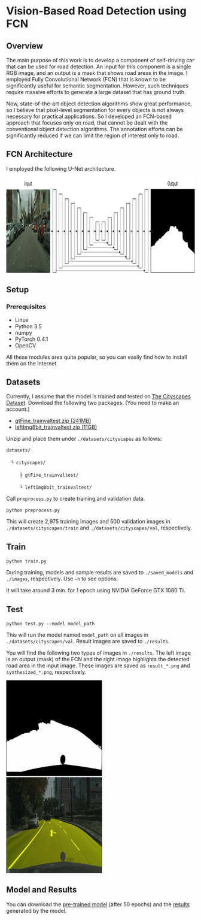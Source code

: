 # Vision-Based Road Detection using FCN

## Overview
The main purpose of this work is to develop a component of self-driving car that can be used for road detection. An input for this component is a single RGB image, and an output is a mask that shows road areas in the image. I employed Fully Convolutional Network (FCN) that is known to be significantly useful for semantic segmentation. However, such techniques require massive efforts to generate a large dataset that has ground truth.

Now, state-of-the-art object detection algorithms show great performance, so I believe that pixel-level segmentation for every objects is not always necessary for practical applications. So I developed an FCN-based approach that focuses only on road, that cannot be dealt with the conventional object detection algorithms. The annotation efforts can be significantly reduced if we can limit the region of interest only to road.

## FCN Architecture
I employed the following U-Net architecture.

<img src="imgs/architecture.png" width="1024px" height="256px"/>

## Setup
### Prerequisites
- Linux
- Python 3.5
- numpy
- PyTorch 0.4.1
- OpenCV

All these modules area quite popular, so you can easily find how to install them on the Internet.

## Datasets
Currently, I assume that the model is trained and tested on [The Cityscapes Dataset](https://www.cityscapes-dataset.com/). Download the following two packages. (You need to make an account.)
- [gtFine_trainvaltest.zip (241MB)](https://www.cityscapes-dataset.com/file-handling/?packageID=1)
- [leftImg8bit_trainvaltest.zip (11GB)](https://www.cityscapes-dataset.com/file-handling/?packageID=3)

Unzip and place them under `./datasets/cityscapes` as follows:

```
datasets/

　└ cityscapes/

　　　├ gtFine_trainvaltest/

　　　└ leftImg8bit_trainvaltest/
```

Call `preprocess.py` to create training and validation data.
```
python preprocess.py
```
This will create 2,975 training images and 500 validation images in `./datasets/cityscapes/train` and `./datasets/cityscapes/val`, respectively.

## Train
```
python train.py
```
During training, models and sample results are saved to `./saved_models` and `./images`, respectively. Use `-h` to see options.

It will take around 3 min. for 1 epoch using NVIDIA GeForce GTX 1080 Ti.

## Test
```
python test.py --model model_path
```
This will run the model named `model_path` on all images in `./datasets/cityscapes/val`. Result images are saved to `./results`.

You will find the following two types of images in `./results`. The left image is an output (mask) of the FCN and the right image highlights the detected road area in the input image. These images are saved as `result_*.png` and `synthesized_*.png`, respectively.

<img src="imgs/sample_result.png" width="256px" height="256px"/><img src="imgs/sample_synthesized_result.png" width="256px" height="256px"/>

## Model and Results
You can download the [pre-trained model](https://drive.google.com/file/d/1y4S01h-KgVb6GOclDghxDUp-N9sFJMrk/view?usp=sharing) (after 50 epochs) and the [results](https://drive.google.com/file/d/13xPr2wO7lGTkQjrF8cHbFU79avthyjH2/view?usp=sharing) generated by the model.
